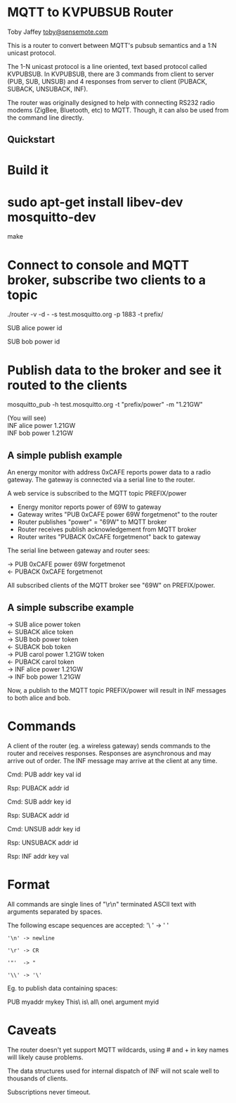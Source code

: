 MQTT to KVPUBSUB Router
=======================
Toby Jaffey <toby@sensemote.com>

This is a router to convert between MQTT's pubsub semantics and a 1:N unicast
protocol.

The 1-N unicast protocol is a line oriented, text based protocol called
KVPUBSUB. In KVPUBSUB, there are 3 commands from client to server (PUB, SUB,
UNSUB) and 4 responses from server to client (PUBACK, SUBACK, UNSUBACK, INF).

The router was originally designed to help with connecting RS232 radio modems
(ZigBee, Bluetooth, etc) to MQTT. Though, it can also be used from the command
line directly.


Quickstart
----------

# Build it
# sudo apt-get install libev-dev mosquitto-dev
make
# Connect to console and MQTT broker, subscribe two clients to a topic
./router -v -d - -s test.mosquitto.org -p 1883 -t prefix/

SUB alice power id

SUB bob power id


# Publish data to the broker and see it routed to the clients
mosquitto_pub -h test.mosquitto.org -t "prefix/power" -m "1.21GW"

(You will see)  
INF alice power 1.21GW  
INF bob power 1.21GW  


A simple publish example
------------------------

An energy monitor with address 0xCAFE reports power data to a radio gateway.
The gateway is connected via a serial line to the router.

A web service is subscribed to the MQTT topic PREFIX/power

* Energy monitor reports power of 69W to gateway
* Gateway writes "PUB 0xCAFE power 69W forgetmenot" to the router
* Router publishes "power" = "69W" to MQTT broker
* Router receives publish acknowledgement from MQTT broker
* Router writes "PUBACK 0xCAFE forgetmenot" back to gateway

The serial line between gateway and router sees:

-> PUB 0xCAFE power 69W forgetmenot  
<- PUBACK 0xCAFE forgetmenot  

All subscribed clients of the MQTT broker see "69W" on PREFIX/power.

A simple subscribe example
--------------------------

-> SUB alice power token  
<- SUBACK alice token  
-> SUB bob power token  
<- SUBACK bob token  
-> PUB carol power 1.21GW token  
<- PUBACK carol token  
-> INF alice power 1.21GW  
-> INF bob power 1.21GW  

Now, a publish to the MQTT topic PREFIX/power will result in INF messages to
both alice and bob.


Commands
========

A client of the router (eg. a wireless gateway) sends commands to the router
and receives responses. Responses are asynchronous and may arrive out of order.
The INF message may arrive at the client at any time.

Cmd: PUB addr key val id

Rsp: PUBACK addr id

Cmd: SUB addr key id

Rsp: SUBACK addr id

Cmd: UNSUB addr key id

Rsp: UNSUBACK addr id

Rsp: INF addr key val

Format
======

All commands are single lines of "\r\n" terminated ASCII text with arguments
separated by spaces.

The following escape sequences are accepted:
    '\ ' -> ' '

    '\n' -> newline

    '\r' -> CR

    '"'  -> "

    '\\' -> '\'

Eg. to publish data containing spaces:

PUB myaddr mykey This\ is\ all\ one\ argument myid


Caveats
=======

The router doesn't yet support MQTT wildcards, using # and + in key names will
likely cause problems.

The data structures used for internal dispatch of INF will not scale well to thousands of clients.

Subscriptions never timeout.

